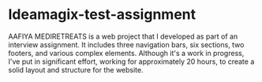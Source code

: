 # Ideamagix-test-assignment
AAFIYA MEDIRETREATS is a web project that I developed as part of an interview assignment. It includes three navigation bars, six sections, two footers, and various complex elements. Although it's a work in progress, I've put in significant effort, working for approximately 20 hours, to create a solid layout and structure for the website.
